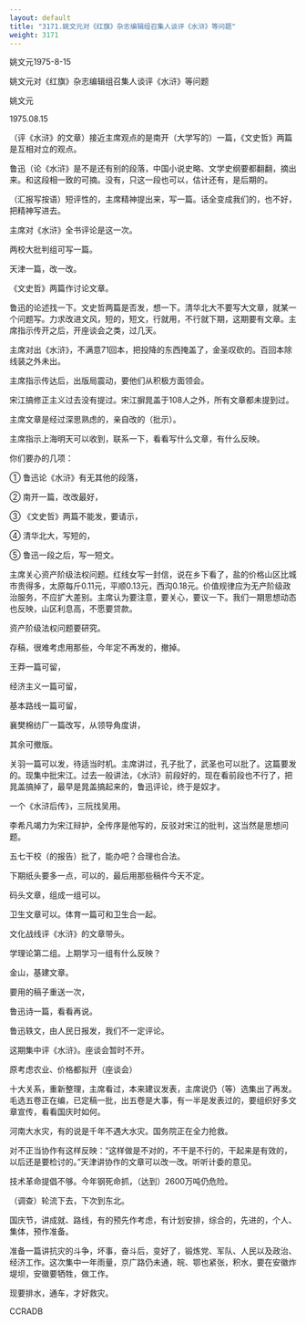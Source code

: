 ```yaml
---
layout: default
title: "3171.姚文元对《红旗》杂志编辑组召集人谈评《水浒》等问题"
weight: 3171
---
```


姚文元1975-8-15

姚文元对《红旗》杂志编辑组召集人谈评《水浒》等问题

姚文元

1975.08.15

（评《水浒》的文章）接近主席观点的是南开（大学写的）一篇，《文史哲》两篇是互相对立的观点。

鲁迅（论《水浒》是不是还有别的段落，中国小说史略、文学史纲要都翻翻，摘出来。和这段相一致的可摘。没有，只这一段也可以，估计还有，是后期的。

（汇报写按语）短评性的，主席精神提出来，写一篇。话全变成我们的，也不好，把精神写进去。

主席对《水浒》全书评论是这一次。

两校大批判组可写一篇。

天津一篇，改一改。

《文史哲》两篇作讨论文章。

鲁迅的论述找一下。文史哲两篇是否发，想一下。清华北大不要写大文章，就某一个问题写。力求改进文风，短的，短文，行就用，不行就下期，这期要有文章。主席指示传开之后，开座谈会之类，过几天。

主席对出《水浒》，不满意71回本，把投降的东西掩盖了，金圣叹砍的。百回本除线装之外未出。

主席指示传达后，出版局震动，要他们从积极方面领会。

宋江搞修正主义过去没有提过。宋江摒晁盖于108人之外，所有文章都未提到过。

主席文章是经过深思熟虑的，亲自改的（批示）。

主席指示上海明天可以收到，联系一下，看看写什么文章，有什么反映。

你们要办的几项：

① 鲁迅论《水浒》有无其他的段落，

② 南开一篇，改改最好，

③ 《文史哲》两篇不能发，要请示，

④ 清华北大，写短的，

⑤ 鲁迅一段之后，写一短文。

主席关心资产阶级法权问题。红线女写一封信，说在乡下看了，盐的价格山区比城市贵得多，太原每斤0.11元，平顺0.13元，西沟0.18元。价值规律应为无产阶级政治服务，不应扩大差别。主席认为要注意，要关心，要议一下。我们一期思想动态也反映，山区利息高，不愿要贷款。

资产阶级法权问题要研究。

存稿，很难考虑用那些，今年定不再发的，撤掉。

王莽一篇可留，

经济主义一篇可留，

基本路线一篇可留，

襄樊棉纺厂一篇改写，从领导角度讲，

其余可撤版。

关羽一篇可以发，待适当时机。主席讲过，孔子批了，武圣也可以批了。这篇要发的。现集中批宋江。过去一般讲法，《水浒》前段好的，现在看前段也不行了，把晁盖搞掉了，最早是晁盖搞起来的，鲁迅评论，终于是奴才。

一个《水浒后传》，三阮找吴用。

李希凡竭力为宋江辩护，全传序是他写的，反驳对宋江的批判，这当然是思想问题。

五七干校（的报告）批了，能办吧？合理也合法。

下期纸头要多一点，可以的，最后用那些稿件今天不定。

码头文章，组成一组可以。

卫生文章可以。体育一篇可和卫生合一起。

文化战线评《水浒》的文章带头。

学理论第二组。上期学习一组有什么反映？

金山，基建文章。

要用的稿子重送一次，

鲁迅诗一篇，看看再说。

鲁迅轶文，由人民日报发，我们不一定评论。

这期集中评《水浒》。座谈会暂时不开。

原考虑农业、价格都拟开（座谈会）

十大关系，重新整理，主席看过，本来建议发表，主席说仍（等）选集出了再发。毛选五卷正在编，已定稿一批，出五卷是大事，有一半是发表过的，要组织好多文章宣传，看看国庆时如何。

河南大水灾，有的说是千年不遇大水灾。国务院正在全力抢救。

对不正当协作有这样反映：“这样做是不对的，不干是不行的，干起来是有效的，以后还是要检讨的。”天津讲协作的文章可以改一改。听听计委的意见。

技术革命提倡不够。今年钢死命抓，（达到）2600万吨仍危险。

（调查）轮流下去，下次到东北。

国庆节，讲成就、路线，有的预先作考虑，有计划安排，综合的，先进的，个人、集体，预作准备。

准备一篇讲抗灾的斗争，坏事，奋斗后，变好了，锻炼党、军队、人民以及政治、经济工作。这次集中一年雨量，京广路仍未通，皖、鄂也紧张，积水，要在安徽炸堤坝，安徽要牺牲，做工作。

现要排水，通车，才好救灾。

CCRADB

